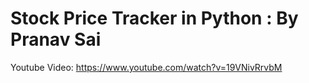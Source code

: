 # Stock Price Tracker in Python : By Pranav Sai
Youtube Video: https://www.youtube.com/watch?v=19VNivRrvbM
